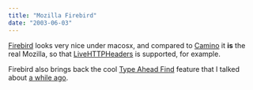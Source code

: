 ```yaml
---
title: "Mozilla Firebird"
date: "2003-06-03"
---
```


[Firebird](http://www.mozilla.org/projects/firebird/) looks very nice under macosx, and compared to [Camino](http://www.mozilla.org/projects/camino/) it **is** the real Mozilla, so that [LiveHTTPHeaders](http://livehttpheaders.mozdev.org/) is supported, for example.

Firebird also brings back the cool [Type Ahead Find](http://www.mozilla.org/projects/ui/accessibility/typeaheadfind.html) feature that I talked about [a while ago](http://codeconsult.ch/bertrand/archives/000009.html).
